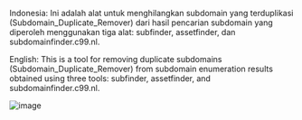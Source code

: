 Indonesia:
Ini adalah alat untuk menghilangkan subdomain yang terduplikasi (Subdomain_Duplicate_Remover) dari hasil pencarian subdomain yang diperoleh menggunakan tiga alat: subfinder, assetfinder, dan subdomainfinder.c99.nl.

English:
This is a tool for removing duplicate subdomains (Subdomain_Duplicate_Remover) from subdomain enumeration results obtained using three tools: subfinder, assetfinder, and subdomainfinder.c99.nl.

![image](https://github.com/user-attachments/assets/1407259f-9e04-4906-8235-3d46301daffa)
